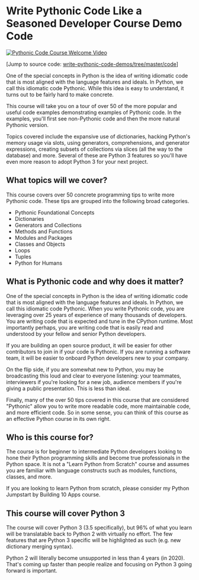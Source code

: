 # Write Pythonic Code Like a Seasoned Developer Course Demo Code

[![Pythonic Code Course Welcome Video](https://raw.githubusercontent.com/mikeckennedy/write-pythonic-code-demos/master/readme_resources/pythonic-course-welcome-video.png)](https://vimeo.com/171562581)

[Jump to source code: [write-pythonic-code-demos/tree/master/code](https://github.com/mikeckennedy/write-pythonic-code-demos/tree/master/code)]

One of the special concepts in Python is the idea of writing idiomatic code that is most aligned with the language features and ideals. In Python, we call this idiomatic code Pythonic. While this idea is easy to understand, it turns out to be fairly hard to make concrete.

This course will take you on a tour of over 50 of the more popular and useful code examples demonstrating examples of Pythonic code. In the examples, you'll first see non-Pythonic code and then the more natural Pythonic version.

Topics covered include the expansive use of dictionaries, hacking Python's memory usage via slots, using generators, comprehensions, and generator expressions, creating subsets of collections via slices (all the way to the database) and more. Several of these are Python 3 features so you'll have even more reason to adopt Python 3 for your next project.

## What topics will we cover?

This course covers over 50 concrete programming tips to write more Pythonic code. These tips are grouped into the following broad categories.

* Pythonic Foundational Concepts
* Dictionaries
* Generators and Collections
* Methods and Functions
* Modules and Packages
* Classes and Objects
* Loops
* Tuples
* Python for Humans



## What is Pythonic code and why does it matter?

One of the special concepts in Python is the idea of writing idiomatic code that is most aligned with the language features and ideals. In Python, we call this idiomatic code Pythonic. When you write Pythonic code, you are leveraging over 25 years of experience of many thousands of developers. You are writing code that is expected and tune in the CPython runtime. Most importantly perhaps, you are writing code that is easily read and understood by your fellow and senior Python developers.

If you are building an open source product, it will be easier for other contributors to join in if your code is Pythonic. If you are running a software team, it will be easier to onboard Python developers new to your company.

On the flip side, if you are somewhat new to Python, you may be broadcasting this loud and clear to everyone listening: your teammates, interviewers if you're looking for a new job, audience members if you're giving a public presentation. This is less than ideal.

Finally, many of the over 50 tips covered in this course that are considered "Pythonic" allow you to write more readable code, more maintainable code, and more efficient code. So in some sense, you can think of this course as an effective Python course in its own right.

## Who is this course for?

The course is for beginner to intermediate Python developers looking to hone their Python programming skills and become true professionals in the Python space. It is not a "Learn Python from Scratch" course and assumes you are familiar with language constructs such as modules, functions, classes, and more.

If you are looking to learn Python from scratch, please consider my Python Jumpstart by Building 10 Apps course.

## This course will cover Python 3

The course will cover Python 3 (3.5 specifically), but 96% of what you learn will be translatable back to Python 2 with virtually no effort. The few features that are Python 3 specific will be highlighted as such (e.g. new dictionary merging syntax).

Python 2 will literally become unsupported in less than 4 years (in 2020). That's coming up faster than people realize and focusing on Python 3 going forward is important.
